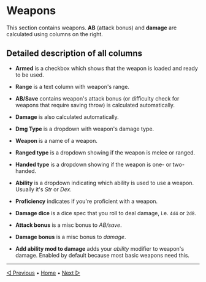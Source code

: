 # Weapons
  
This section contains weapons.
**AB** (attack bonus) and **damage**
are calculated using columns on the right.
  
## Detailed description of all columns

- **Armed** is a checkbox which shows that the weapon is loaded and ready to be used.

- **Range** is a text column with weapon's range.

- **AB/Save** contains weapon's attack bonus
  (or difficulty check for weapons that require saving throw)
  is calculated automatically.

- **Damage** is also calculated automatically.

- **Dmg Type** is a dropdown with weapon's damage type.

- **Weapon** is a name of a weapon.

- **Ranged type** is a dropdown showing if the weapon is melee or ranged.

- **Handed type** is a dropdown showing if the weapon is one- or two-handed.

- **Ability** is a dropdown indicating which ability is used to use a weapon.
  Usually it's *Str* or *Dex*.

- **Proficiency** indicates if you're proficient with a weapon.

- **Damage dice** is a dice spec that you roll to deal damage,
  i.e. `4d4` or `2d8`.

- **Attack bonus** is a misc bonus to *AB/save*.

- **Damage bonus** is a misc bonus to *damage*.

- **Add ability mod to damage** adds your *ability* modifier to weapon's damage.
  Enabled by default because most basic weapons need this.

----

[◁ Previous](./04_spells_and_actions.md) • [Home](../README.md) • [Next ▷](./06_inventory.md)
